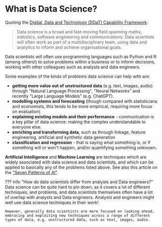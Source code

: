 # What is Data Science?

Quoting the [Digital, Data and Technology (DDaT) Capability Framework](https://ddat-capability-framework.service.gov.uk/data-scientist.html):

> Data science is a broad and fast-moving field spanning maths, statistics, software engineering and communications. Data scientists will often work as part of a multidisciplinary team, using data and analytics to inform and achieve organisational goals.

Data scientists will often use programming languages such as Python and R (among others!) to solve problems within a business or to inform decisions, working with other colleagues such as analysts and data engineers.

Some examples of the kinds of problems data science can help with are:

- **getting more value out of unstructured data** (e.g. text, images, audio) through "Natural Language Processing", "Neural Networks" and recently "Large Language Models" (e.g. ChatGPT).
- **modelling systems and forecasting** (though compared with statisticians and economists, this tends to be more empirical, requiring more focus on evaluation)
- **explaining existing models and their performance** - communication is a key pillar of data science: making the complex understandable to everyone else.
- **enriching and transforming data**, such as through linkage, feature engineering, artificial and synthetic data generation
- **classification and regression** - that is saying what something is, or if something will or won't happen, and/or quantifying something unknown.

**Artificial Intelligence** and **Machine Learning** are techniques which are widely associated with data science and data scientists, and which can be applied to basically any of the problems listed above. See also this article on the ["Seven Patterns of AI"](https://www.forbes.com/sites/cognitiveworld/2019/09/17/the-seven-patterns-of-ai/?sh=448cf51812d0).

??? info "How do data scientists differ from analysts and Data engineers?"
    Data science can be quite hard to pin down, as it covers a lot of different techniques, and problems, and data scientists themselves often have a lot of overlap with analysts and Data engineers. Analysts and engineers might well use data science techniques in their work!

    However, generally data scientists are more focused on looking ahead, embracing and exploiting new techniques across a range of different types of data, e.g. unstructured data, such as text, images, audio.
